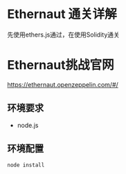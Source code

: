 # Ethernaut 通关详解
先使用ethers.js通过，在使用Solidity通关
# Ethernaut挑战官网
https://ethernaut.openzeppelin.com/#/
## 环境要求
* node.js
## 环境配置
```shell
node install
```